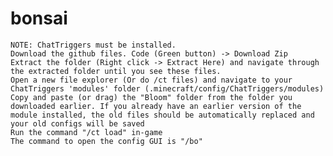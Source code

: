 # bonsai
    NOTE: ChatTriggers must be installed.
    Download the github files. Code (Green button) -> Download Zip
    Extract the folder (Right click -> Extract Here) and navigate through the extracted folder until you see these files. 
    Open a new file explorer (Or do /ct files) and navigate to your ChatTriggers 'modules' folder (.minecraft/config/ChatTriggers/modules)
    Copy and paste (or drag) the "Bloom" folder from the folder you downloaded earlier. If you already have an earlier version of the module installed, the old files should be automatically replaced and your old configs will be saved
    Run the command "/ct load" in-game
    The command to open the config GUI is "/bo"
